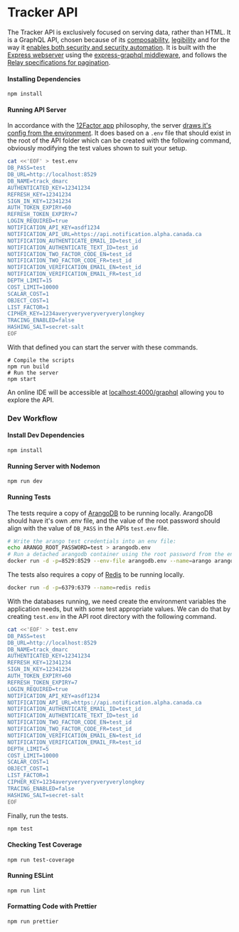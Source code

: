 # Tracker API

The Tracker API is exclusively focused on serving data, rather than HTML. It is a GraphQL API, chosen because of its [composability](https://en.wikipedia.org/wiki/Composability), [legibility](https://www.ribbonfarm.com/2010/07/26/a-big-little-idea-called-legibility/) and for the way it [enables both security and security automation](https://www.youtube.com/watch?v=gqvyCdyp3Nw).
It is built with the [Express webserver](https://expressjs.com/) using the [express-graphql middleware](https://github.com/graphql/express-graphql), and follows the [Relay specifications for pagination](https://relay.dev/graphql/connections.htm).

#### Installing Dependencies

```shell
npm install
```

#### Running API Server

In accordance with the [12Factor app](https://12factor.net) philosophy, the server [draws it's config from the environment](https://12factor.net/config). It does based on a `.env` file that should exist in the root of the API folder which can be created with the following command, obviously modifying the test values shown to suit your setup.

```bash
cat <<'EOF' > test.env
DB_PASS=test
DB_URL=http://localhost:8529
DB_NAME=track_dmarc
AUTHENTICATED_KEY=12341234
REFRESH_KEY=12341234
SIGN_IN_KEY=12341234
AUTH_TOKEN_EXPIRY=60
REFRESH_TOKEN_EXPIRY=7
LOGIN_REQUIRED=true
NOTIFICATION_API_KEY=asdf1234
NOTIFICATION_API_URL=https://api.notification.alpha.canada.ca
NOTIFICATION_AUTHENTICATE_EMAIL_ID=test_id
NOTIFICATION_AUTHENTICATE_TEXT_ID=test_id
NOTIFICATION_TWO_FACTOR_CODE_EN=test_id
NOTIFICATION_TWO_FACTOR_CODE_FR=test_id
NOTIFICATION_VERIFICATION_EMAIL_EN=test_id
NOTIFICATION_VERIFICATION_EMAIL_FR=test_id
DEPTH_LIMIT=15
COST_LIMIT=10000
SCALAR_COST=1
OBJECT_COST=1
LIST_FACTOR=1
CIPHER_KEY=1234averyveryveryveryverylongkey
TRACING_ENABLED=false
HASHING_SALT=secret-salt
EOF
```

With that defined you can start the server with these commands.

```shell
# Compile the scripts
npm run build
# Run the server
npm start
```

An online IDE will be accessible at [localhost:4000/graphql](http://localhost:4000/graphql) allowing you to explore the API.

### Dev Workflow

#### Install Dev Dependencies

```shell
npm install
```

#### Running Server with Nodemon

```shell
npm run dev
```

#### Running Tests

The tests require a copy of [ArangoDB](https://www.arangodb.com/) to be running locally. ArangoDB should have it's own .env file, and the value of the root password should align with the value of `DB_PASS` in the APIs `test.env` file.

```bash
# Write the arango test credentials into an env file:
echo ARANGO_ROOT_PASSWORD=test > arangodb.env
# Run a detached arangodb container using the root password from the env:
docker run -d -p=8529:8529 --env-file arangodb.env --name=arango arangodb
```

The tests also requires a copy of [Redis](https://redis.io/) to be running locally.

```bash
docker run -d -p=6379:6379 --name=redis redis
```

With the databases running, we need create the environment variables the application needs, but with some test appropriate values. We can do that by creating `test.env` in the API root directory with the following command.

```bash
cat <<'EOF' > test.env
DB_PASS=test
DB_URL=http://localhost:8529
DB_NAME=track_dmarc
AUTHENTICATED_KEY=12341234
REFRESH_KEY=12341234
SIGN_IN_KEY=12341234
AUTH_TOKEN_EXPIRY=60
REFRESH_TOKEN_EXPIRY=7
LOGIN_REQUIRED=true
NOTIFICATION_API_KEY=asdf1234
NOTIFICATION_API_URL=https://api.notification.alpha.canada.ca
NOTIFICATION_AUTHENTICATE_EMAIL_ID=test_id
NOTIFICATION_AUTHENTICATE_TEXT_ID=test_id
NOTIFICATION_TWO_FACTOR_CODE_EN=test_id
NOTIFICATION_TWO_FACTOR_CODE_FR=test_id
NOTIFICATION_VERIFICATION_EMAIL_EN=test_id
NOTIFICATION_VERIFICATION_EMAIL_FR=test_id
DEPTH_LIMIT=5
COST_LIMIT=10000
SCALAR_COST=1
OBJECT_COST=1
LIST_FACTOR=1
CIPHER_KEY=1234averyveryveryveryverylongkey
TRACING_ENABLED=false
HASHING_SALT=secret-salt
EOF
```

Finally, run the tests.

```bash
npm test
```

#### Checking Test Coverage

```shell
npm run test-coverage
```

#### Running ESLint

```shell
npm run lint
```

#### Formatting Code with Prettier

```shell
npm run prettier
```
